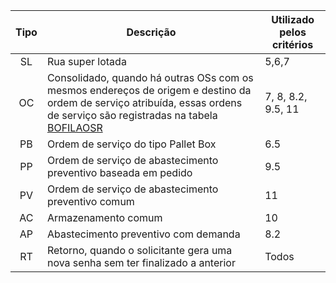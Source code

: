 | Tipo | Descrição                                                                                                                                                                                              | Utilizado pelos critérios |
| :--: | ------------------------------------------------------------------------------------------------------------------------------------------------------------------------------------------------------ | ------------------------- |
|  SL  | Rua super lotada                                                                                                                                                                                       | 5,6,7                     |
|  OC  | Consolidado, quando há outras OSs com os mesmos endereços de origem e destino da ordem de serviço atribuída, essas ordens de serviço são registradas na tabela [BOFILAOSR](./banco_dados.md#bofilaosr) | 7, 8, 8.2, 9.5, 11        |
|  PB  | Ordem de serviço do tipo Pallet Box                                                                                                                                                                    | 6.5                       |
|  PP  | Ordem de serviço de abastecimento preventivo baseada em pedido                                                                                                                                         | 9.5                       |
|  PV  | Ordem de serviço de abastecimento preventivo comum                                                                                                                                                     | 11                        |
|  AC  | Armazenamento comum                                                                                                                                                                                    | 10                        |
|  AP  | Abastecimento preventivo com demanda                                                                                                                                                                   | 8.2                       |
|  RT  | Retorno, quando o solicitante gera uma nova senha sem ter finalizado a anterior                                                                                                                        | Todos                     |
